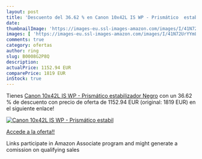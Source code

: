 ```yaml
---
layout: post
title: 'Descuento del 36.62 % en Canon 10x42L IS WP - Prismático  estabil'
date: 
thumbnailImage: 'https://images-eu.ssl-images-amazon.com/images/I/41N72UrYYmL._SL200_.jpg'
images: [ 'https://images-eu.ssl-images-amazon.com/images/I/41N72UrYYmL._SL200_.jpg' ]
comments: true
category: ofertas
author: ring
slug: B0008G2P8Q
description:
actualPrice: 1152.94 EUR
comparePrice: 1819 EUR
inStock: true
---
```


Tienes [Canon 10x42L IS WP - Prismático  estabilizador  Negro](https://www.amazon.es/dp/B0008G2P8Q/?tag=tolees-21) con un 36.62 % de descuento con precio de oferta de 1152.94 EUR (original: 1819 EUR) en el siguiente enlace!

[![Canon 10x42L IS WP - Prismático  estabil](https://images-eu.ssl-images-amazon.com/images/I/41N72UrYYmL._SL200_.jpg)](https://www.amazon.es/dp/B0008G2P8Q/?tag=tolees-21)

[Accede a la oferta!!](https://www.amazon.es/dp/B0008G2P8Q/?tag=tolees-21)

Links participate in Amazon Associate program and might generate a comission on qualifying sales


